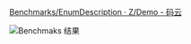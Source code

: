 [Benchmarks/EnumDescription · Z/Demo - 码云](https://gitee.com/zYe/Demo/tree/C%23/Benchmarks/EnumDescription)

![Benchmaks 结果](https://zye.gitee.io/C%23%2f%E6%80%A7%E8%83%BD%E6%B5%8B%E8%AF%95%2fattachments%2f2023-01-17%2520143752.png)